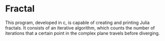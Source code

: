 # Fractal
This program, developed in c, is capable of creating and printing Julia fractals. It consists of an iterative algorithm, which counts the number of iterations that a certain point in the complex plane travels before diverging.
